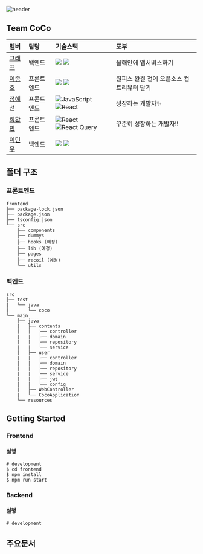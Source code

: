 ![header](https://capsule-render.vercel.app/api?type=waving&color=auto&height=300&section=header&text=CoCo.&fontSize=90)

## Team CoCo

|멤버|담당|기술스택|포부|
|:--|:--|:--|:--|
|[그래프](https://github.com/5witchkr)|백엔드|<img src="https://img.shields.io/badge/Nestjs-E0234E?style=for-the-badge&logo=Nestjs&logoColor=white"> <img src="https://img.shields.io/badge/Django-092E20?style=for-the-badge&logo=Django&logoColor=white">|올해안에 앱서비스하기|
|[이종호](https://github.com/devfrank9)|프론트엔드|<img src="https://img.shields.io/badge/typescript-3178C6?style=for-the-badge&logo=typescript&logoColor=white"> <img src="https://img.shields.io/badge/react-61DAFB?style=for-the-badge&logo=react&logoColor=black">|원피스 완결 전에 오픈소스 컨트리뷰터 달기|
|[정혜선](https://github.com/seonnn)|프론트엔드|![JavaScript](https://img.shields.io/badge/javascript-%23323330.svg?style=for-the-badge&logo=javascript&logoColor=%23F7DF1E) ![React](https://img.shields.io/badge/react-%2320232a.svg?style=for-the-badge&logo=react&logoColor=%2361DAFB)|성장하는 개발자✨|
|[정환민](https://github.com/JEONGHWANMIN)|프론트엔드|![React](https://img.shields.io/badge/react-%2320232a.svg?style=for-the-badge&logo=react&logoColor=%2361DAFB) ![React Query](https://img.shields.io/badge/-React%20Query-FF4154?style=for-the-badge&logo=react%20query&logoColor=white)|꾸준히 성장하는 개발자!!|
|[이민우](https://github.com/Minoolian)|백엔드|<img src="https://img.shields.io/badge/Java-007396?style=for-the-badge&logo=Java&logoColor=white"> <img src="https://img.shields.io/badge/SpringBoot-6DB33F?style=for-the-badge&logo=SpringBoot&logoColor=white">||

## 폴더 구조
### 프론트엔드
```
frontend
├── package-lock.json
├── package.json
├── tsconfig.json
└── src
    ├── components
    ├── dummys
    ├── hooks (예정)
    ├── lib (예정)
    ├── pages
    ├── recoil (예정)
    └── utils
```
### 백엔드
```
src
├── test
|   └── java
|       └── coco
└── main
    ├── java
    |   ├── contents
    |   |   ├── controller
    |   |   ├── domain
    |   |   ├── repository
    |   |   └── service
    |   ├── user
    |   |   ├── controller
    |   |   ├── domain
    |   |   ├── repository
    |   |   └── service
    |   |   ├── jwt
    |   |   └── config
    |   ├── WebController
    |   └── CocoApplication
    └── resources
```
## Getting Started
### Frontend
#### 실행
```
# development
$ cd frontend
$ npm install
$ npm run start
```
### Backend
#### 실행
```
# development
```
## 주요문서


